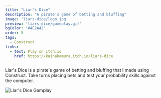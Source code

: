 ```yaml
---
title: "Liar's Dice"
description: "A pirate's game of betting and bluffing"
image: 'liars-dice/logo.jpg'
preview: 'liars-dice/gameplay.gif'
bgColor: '#4E2A42'
order: 5
tags:
  - Construct
links:
  - text: Play on Itch.io
    href: https://kainakamura.itch.io/liars-dice
---
```


Liar's Dice is a pirate's game of betting and bluffing that I made using Construct. Take turns placing bets and test your probability skills against the computer.

![Liar's Dice Gamplay](/liars-dice/gameplay.gif)
